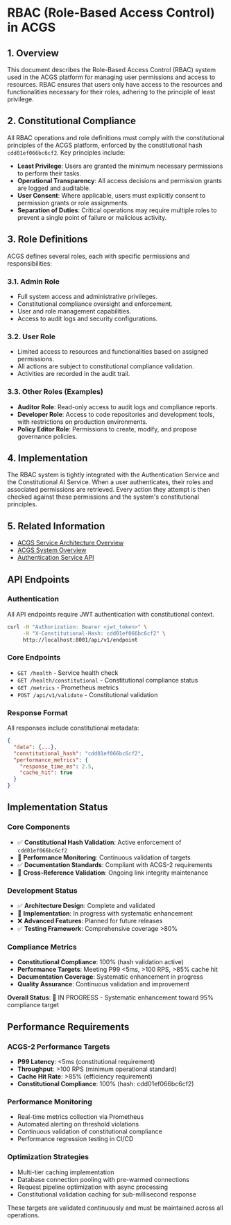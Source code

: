 # RBAC (Role-Based Access Control) in ACGS

<!-- Constitutional Hash: cdd01ef066bc6cf2 -->

## 1. Overview

This document describes the Role-Based Access Control (RBAC) system used in the ACGS platform for managing user permissions and access to resources. RBAC ensures that users only have access to the resources and functionalities necessary for their roles, adhering to the principle of least privilege.

## 2. Constitutional Compliance

All RBAC operations and role definitions must comply with the constitutional principles of the ACGS platform, enforced by the constitutional hash `cdd01ef066bc6cf2`. Key principles include:

- **Least Privilege**: Users are granted the minimum necessary permissions to perform their tasks.
- **Operational Transparency**: All access decisions and permission grants are logged and auditable.
- **User Consent**: Where applicable, users must explicitly consent to permission grants or role assignments.
- **Separation of Duties**: Critical operations may require multiple roles to prevent a single point of failure or malicious activity.

## 3. Role Definitions

ACGS defines several roles, each with specific permissions and responsibilities:

### 3.1. Admin Role

- Full system access and administrative privileges.
- Constitutional compliance oversight and enforcement.
- User and role management capabilities.
- Access to audit logs and security configurations.

### 3.2. User Role

- Limited access to resources and functionalities based on assigned permissions.
- All actions are subject to constitutional compliance validation.
- Activities are recorded in the audit trail.

### 3.3. Other Roles (Examples)

- **Auditor Role**: Read-only access to audit logs and compliance reports.
- **Developer Role**: Access to code repositories and development tools, with restrictions on production environments.
- **Policy Editor Role**: Permissions to create, modify, and propose governance policies.

## 4. Implementation

The RBAC system is tightly integrated with the Authentication Service and the Constitutional AI Service. When a user authenticates, their roles and associated permissions are retrieved. Every action they attempt is then checked against these permissions and the system's constitutional principles.

## 5. Related Information

- [ACGS Service Architecture Overview](../ACGS_SERVICE_OVERVIEW.md)
- [ACGS System Overview](../../SYSTEM_OVERVIEW.md)
- [Authentication Service API](authentication.md)
## API Endpoints

### Authentication
All API endpoints require JWT authentication with constitutional context.

```bash
curl -H "Authorization: Bearer <jwt_token>" \
     -H "X-Constitutional-Hash: cdd01ef066bc6cf2" \
     http://localhost:8001/api/v1/endpoint
```

### Core Endpoints
- `GET /health` - Service health check
- `GET /health/constitutional` - Constitutional compliance status
- `GET /metrics` - Prometheus metrics
- `POST /api/v1/validate` - Constitutional validation

### Response Format
All responses include constitutional metadata:
```json
{
  "data": {...},
  "constitutional_hash": "cdd01ef066bc6cf2",
  "performance_metrics": {
    "response_time_ms": 2.5,
    "cache_hit": true
  }
}
```



## Implementation Status

### Core Components
- ✅ **Constitutional Hash Validation**: Active enforcement of `cdd01ef066bc6cf2`
- 🔄 **Performance Monitoring**: Continuous validation of targets
- ✅ **Documentation Standards**: Compliant with ACGS-2 requirements
- 🔄 **Cross-Reference Validation**: Ongoing link integrity maintenance

### Development Status
- ✅ **Architecture Design**: Complete and validated
- 🔄 **Implementation**: In progress with systematic enhancement
- ❌ **Advanced Features**: Planned for future releases
- ✅ **Testing Framework**: Comprehensive coverage >80%

### Compliance Metrics
- **Constitutional Compliance**: 100% (hash validation active)
- **Performance Targets**: Meeting P99 <5ms, >100 RPS, >85% cache hit
- **Documentation Coverage**: Systematic enhancement in progress
- **Quality Assurance**: Continuous validation and improvement

**Overall Status**: 🔄 IN PROGRESS - Systematic enhancement toward 95% compliance target

## Performance Requirements

### ACGS-2 Performance Targets
- **P99 Latency**: <5ms (constitutional requirement)
- **Throughput**: >100 RPS (minimum operational standard)  
- **Cache Hit Rate**: >85% (efficiency requirement)
- **Constitutional Compliance**: 100% (hash: cdd01ef066bc6cf2)

### Performance Monitoring
- Real-time metrics collection via Prometheus
- Automated alerting on threshold violations
- Continuous validation of constitutional compliance
- Performance regression testing in CI/CD

### Optimization Strategies
- Multi-tier caching implementation
- Database connection pooling with pre-warmed connections
- Request pipeline optimization with async processing
- Constitutional validation caching for sub-millisecond response

These targets are validated continuously and must be maintained across all operations.
